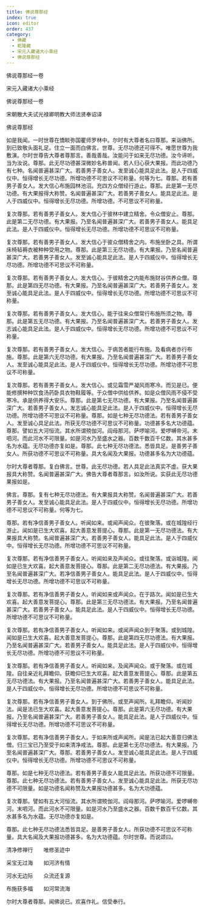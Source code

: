 ```yaml
---
title: 佛说尊那经
index: true
icon: editor
order: 437
category:
  - 佛藏
  - 乾隆藏
  - 宋元入藏诸大小乘经
  - 佛说尊那经
---
```


佛说尊那经一卷  

宋元入藏诸大小乘经  

佛说尊那经一卷  

宋朝散大夫试光禄卿明教大师法贤奉诏译  

佛说尊那经  

如是我闻。一时世尊在憍睒弥国瞿师罗林中。尔时有大尊者名曰尊那。来诣佛所。到已致敬头面礼足。住立一面而白佛言。世尊。无尽功德还可得不。唯愿世尊为我敷演。尔时世尊告大尊者尊那言。善哉善哉。汝能问于如来无尽功德。汝今谛听。当为汝说。尊那。此无尽功德甚深微妙名称普闻。若人归心获大果报。而此功德乃有七种。名闻普遍甚深广大。若善男子善女人。发至诚心能具足此法。是人于四威仪中。恒得增长无尽功德。所增功德不可思议不可称量。何等为七。尊那。若有善男子善女人。发大信心布施园林池沼。充四方众僧经行游止。尊那。此是第一无尽功德。有大果报得大称赞。名闻普遍甚深广大。若善男子善女人。能具足此法。是人于四威仪中。恒得增长无尽功德。所增功德。不可思议不可称量。  

复次尊那。若有善男子善女人。发大信心于彼林中建立精舍。令众僧安止。尊那。此是第二无尽功德。有大果报。乃至名闻普遍甚深广大。若善男子善女人。能具足此法。是人于四威仪中。恒得增长无尽功德。所增功德不可思议不可称量。  

复次尊那。若有善男子善女人。发大信心于彼众僧精舍之内。布施坐卧之具。所谓床椅毡褥衣被种种受用之物。尊那。此是第三无尽功德。有大果报。乃至名闻普遍甚深广大。若善男子善女人。发至诚心能具足此法。是人于四威仪中。恒得增长无尽功德。所增功德不可思议不可称量。  

复次尊那。若有善男子善女人。发大信心。于彼精舍之内能布施财谷供养众僧。尊那。此是第四无尽功德。有大果报。乃至名闻普遍甚深广大。若善男子善女人。发至诚心能具足此法。是人于四威仪中。恒得增长无尽功德。所增功德不可思议不可称量。  

复次尊那。若有善男子善女人。发大信心。能于往来众僧常行布施所须之物。尊那。此是第五无尽功德。有大果报。乃至名闻普遍甚深广大。若善男子善女人。发志诚心能具足此法。是人于四威仪中。恒得增长无尽功德。所增功德不可思议不可称量。  

复次尊那。若有善男子善女人。发大信心。于病苦者能行布施。及看病者亦行布施。尊那。此是第六无尽功德。有大果报。乃至名闻普遍甚深广大。若善男子善女人。发至诚心能具足此法。是人于四威仪中。恒得增长无尽功德。所增功德不可思议不可称量。  

复次尊那。若有善男子善女人。发大信心。或见霜雪严凝风雨寒冷。而见是已。便能修撰种种饮食汤药卧具衣物鞋履等。于众僧中供给供养。如是众僧风雨不侵不受寒冷。承是供养得大安乐。尊那。此是第七无尽功德。有大果报。乃至名闻普遍甚深广大。若善男子善女人。发志诚心能具足此法。是人于四威仪中。恒得增长无尽功德。所增功德不可思议不可称量。尊那。如是七种无尽功德法。若有善男子善女人。发至诚心具足此法。所获无尽功德不可思议不可称量。功德甚多名大功德蕴。尊那。譬如五大河恒流。其水所谓殑伽河。阎母那河。萨啰喻河。爱啰嚩帝河。末呬河。而此河水不可限量。如是河水乃至盛水之器。百数千数百千亿数。其水甚多名为水蕴。无尽功德亦复如是。尊那。此七种无尽功德法。悉皆具足。是善男子善女人。所获功德不可思议不可称量。具大名闻及大果报。功德甚多名为大功德蕴。  

尔时大尊者尊那。复白佛言。世尊。此无尽功德。若人具足此法真实不虚。获大果报具大称赞。名闻普遍甚深广大。佛告大尊者尊那言。如汝所说。实获此无尽功德果报如是。  

佛言。尊那。复有七种无尽功德法。有大果报具大称赞。名闻普遍甚深广大。若善男子善女人。发至诚心能具足此法。是人于四威仪中。恒得增长无尽功德。所增功德不可思议不可称量。何等为七。  

尊那。若有净信善男子善女人。听闻如来。或闻声闻众。在彼聚落。或在城隍经行游止。闻如是已生大欢喜。起大善意发菩提心。尊那。此是第一无尽功德法。有大果报具大称赞。名闻普遍甚深广大。若善男子善女人。能具足此法。是人于四威仪中。恒得增长无尽功德。所增功德不可思议不可称量。  

复次尊那。若有净信善男子善女人。听闻如来及声闻众。或往聚落。或诣城隍。闻如是已生大欢喜。起大善意发菩提心。尊那。此是第二无尽功德法。有大果报。乃至名闻普遍甚深广大。若净信善男子善女人。能具足此法。是人于四威仪中。恒得增长无尽功德。所增功德不可思议不可称量。  

复次尊那。若有净信善男子善女人。听闻如来或声闻众。在于路次。闻如是已生大欢喜。起大善意发菩提心。尊那。此是第三无尽功德法。有大果报。乃至名闻普遍甚深广大。若善男子善女人。能具足此法。是人于四威仪中。恒得增长无尽功德。所增功德不可思议不可称量。  

复次尊那。若有净信善男子善女人。听闻如来。或闻声闻众到于聚落。或到城隍。闻如是已生大欢喜。起大善意发菩提心。尊那。此是第四无尽功德法。有大果报。乃至名闻普遍甚深广大。若善男子善女人。能具足此法。是人于四威仪中。恒得增长无尽功德。所增功德不可思议不可称量。  

复次尊那。若有净信善男子善女人。听闻如来。及闻声闻众。或于聚落。或在城隍。自往亲近礼拜瞻仰。获瞻仰已生大欢喜。起大善意发菩提心。尊那。此是第五无尽功德法。有大果报。乃至名闻普遍甚深广大。若善男子善女人。能具足此法。是人于四威仪中。恒得增长无尽功德。所增功德不可思议不可称量。  

复次尊那。若有净信善男子善女人。到于佛所。或至声闻所。礼拜瞻仰。听闻妙法。闻是法已生大欢喜。起大善意发菩提心。尊那。此是第六无尽功德。有大果报。乃至名闻普遍甚深广大。若善男子善女人。能具足此法。是人于四威仪中。恒得增长无尽功德。所增功德不可思议不可称量。  

复次尊那。若有净信善男子善女人。于如来所或声闻所。闻是法已起大善意归佛法僧。归三宝已乃至受于如来清净戒法。尊那。此是第七无尽功德法。有大果报。乃至名闻普遍甚深广大。尊那。若善男子善女人。发至诚心能具足此法。是人于四威仪中。恒得增长无尽功德。所增功德不可思议不可称量。  

尊那。如是七种无尽功德法。若有善男子善女人能具足此法。所获功德不可限量。尊那。此七种无尽功德法。若有善男子善女人。发至诚心能具足此法。所获无尽功德不可限量。如是功德名闻称赞及大果报功德甚多。名为大功德蕴。  

复次尊那。譬如有五大河恒流。其水所谓殑伽河。阎母那河。萨啰喻河。爱啰嚩帝河。末呬河。而此河水不可限量。如是河水乃至盛水之器。百数千数百千亿数。其水甚多名为水蕴。无尽功德亦复如是。  

尊那。此七种无尽功德法悉皆具足。是善男子善女人。所获功德不可思议不可称量。具大名闻及大果报功德甚多。名为大功德蕴。尔时世尊。而说颂曰。  

清净修禅行　　唯修圣迹中  

采宝无过海　　如河济有情  

河水无边际　　众流还复源  

布施获多福　　如河常流海  

尔时大尊者尊那。闻佛说已。欢喜作礼。信受奉行。  
